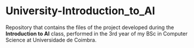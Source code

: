 # University-Introduction_to_AI

Repository that contains the files of the project developed during the **Introduction to AI** class, performed in the 3rd year of my BSc in Computer Science at Universidade de Coimbra.
